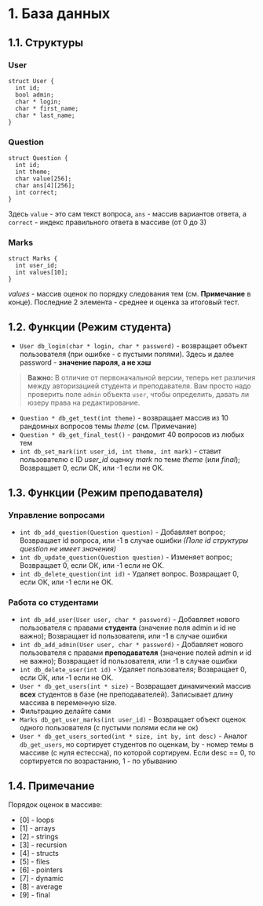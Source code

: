 # 1. База данных
## 1.1. Cтруктуры
### User
```
struct User {
  int id;
  bool admin;
  char * login;
  char * first_name;
  char * last_name;
}
```
### Question
```
struct Question {
  int id;
  int theme;
  char value[256];
  char ans[4][256];
  int correct;
}
```
Здесь `value` - это сам текст вопроса, `ans` - массив вариантов ответа, а `correct` - индекс правильного ответа в массиве (от 0 до 3)
### Marks
```
struct Marks {
  int user_id;
  int values[10];
}
```
*values* - массив оценок по порядку следования тем (см. **Примечание** в конце). Последние 2 элемента - среднее и оценка за итоговый тест.

## 1.2. Функции (Режим студента)

- `User db_login(char * login, char * password)` - возвращает объект пользователя (при ошибке - с пустыми полями). Здесь и далее password - **значение пароля, а не хэш**
> **Важно:** В отличие от первоначальной версии, теперь нет различия между авторизацией студента и преподавателя. Вам просто надо проверить поле `admin` объекта `user`, чтобы определить, давать ли юзеру права на редактирование. 
- `Question * db_get_test(int theme)` - возвращает массив из 10 рандомных вопросов темы *theme* (см. Примечание)
- `Question * db_get_final_test()` - рандомит 40 вопросов из любых тем
- `int db_set_mark(int user_id, int theme, int mark)` - ставит пользователю с ID *user_id* оценку *mark* по теме *theme* (или *final*); Возвращает 0, если ОК, или -1 если не ОК.

## 1.3. Функции (Режим преподавателя)

### Управление вопросами

- `int db_add_question(Question question)` - Добавляет вопрос; Возвращает id вопроса, или -1 в случае ошибки *(Поле id структуры question не имеет значения)*
- `int db_update_question(Question question)` - Изменяет вопрос; Возвращает 0, если ОК, или -1 если не ОК.
- `int db_delete_question(int id)` - Удаляет вопрос. Возвращает 0, если ОК, или -1 если не ОК.

### Работа со студентами

- `int db_add_user(User user, char * password)` - Добавляет нового пользователя с правами **студента** (значение поля admin и id не важно); Возвращает id пользователя, или -1 в случае ошибки
- `int db_add_admin(User user, char * password)` - Добавляет нового пользователя с правами **преподавателя** (значение полей admin и id не важно); Возвращает id пользователя, или -1 в случае ошибки 
- `int db_delete_user(int id)` - Удаляет пользователя; Возвращает 0, если ОК, или -1 если не ОК.
- `User * db_get_users(int * size)` - Возвращает динамичекий массив **всех** студентов в базе (не преподавателей). Записывает длину массива в переменную size.
- Фильтрацию делайте сами
- `Marks db_get_user_marks(int user_id)` - Возвращает объект оценок одного пользователя (c пустыми полями если не ок)
- `User * db_get_users_sorted(int * size, int by, int desc)` - Аналог `db_get_users`, но сортирует студентов по оценкам,  by - номер темы в массиве (с нуля естессна), по которой сортируем. Если desc == 0, то сортируется по возрастанию, 1 - по убыванию

## 1.4. Примечание
Порядок оценок в массиве:
- \[0\] - loops
- \[1\] - arrays
- \[2\] - strings
- \[3\] - recursion
- \[4\] - structs
- \[5\] - files
- \[6\] - pointers
- \[7\] - dynamic
- \[8\] - average
- \[9\] - final
